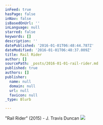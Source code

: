 ```yaml
---
inFeed: true
hasPage: false
inNav: false
isBasedOnUrl: ''
inLanguage: null
starred: false
keywords: []
description: ''
datePublished: '2016-01-01T06:48:44.787Z'
dateModified: '2016-01-01T06:48:37.009Z'
title: Rail Rider
author: []
sourcePath: _posts/2016-01-01-rail-rider.md
published: true
authors: []
publisher:
  name: null
  domain: null
  url: null
  favicon: null
_type: Blurb

---
```

"Rail Rider" (2015) - J. Travis Duncan
![](https://s3-us-west-2.amazonaws.com/the-grid-img/p/13738cac19b70b2370377536b1b02fcc4dd17270.jpg)